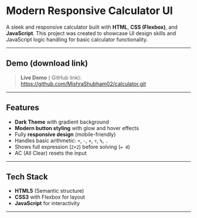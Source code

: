 # Modern Responsive Calculator UI
A sleek and responsive calculator built with **HTML**, **CSS (Flexbox)**, and **JavaScript**. 
This project was created to showcase UI design skills and JavaScript logic handling for basic calculator functionality.

---

## Demo (download link)
> **Live Demo** ( GitHub link):  
> https://github.com/MishraShubham02/calculator.git

---

## Features
- **Dark Theme** with gradient background
- **Modern button styling** with glow and hover effects
- Fully **responsive design** (mobile-friendly)
- Handles basic arithmetic: `+`, `-`, `×`, `÷`, `%`, `.`
- Shows full expression (`2+2`) before solving (`= 4`)
- AC (All Clear) resets the input

---

## Tech Stack
- **HTML5** (Semantic structure)
- **CSS3** with Flexbox for layout
- **JavaScript** for interactivity

---



